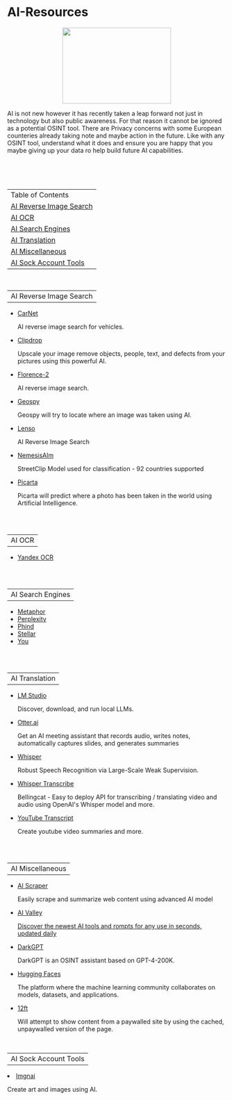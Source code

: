 # AI-Resources
<p align="center">
  <img width="250" height="175" src="https://www.cqcore.uk/wp-content/uploads/2024/06/Screenshot-2024-06-13-122030.png">
</p>
<p>AI is not new however it has recently taken a leap forward not just in technology but also public awareness. For that reason it cannot be ignored as a potential OSINT tool. There are Privacy concerns with some European counteries already taking note and maybe action in the future. Like with any OSINT tool, understand what it does and ensure you are happy that you maybe giving up your data ro help build future AI capabilities. </p>
<br></br>
<table>
  <tr>
    <td>Table of Contents</td>
  </tr>
  <tr>
    <td><a href="#aireverseimagesearch">AI Reverse Image Search</a></td>
  </tr>
  <tr>
    <td><a href="#aiocr">AI OCR</a></td>
  </tr>
  <tr>
    <td><a href="#aisearchengines">AI Search Engines</a></td>
  </tr>
  <tr>
    <td><a href="#aitranslation">AI Translation</a></td>
  </tr>
  <tr>
    <td><a href="#aimiscellaneous">AI Miscellaneous</a></td>
  </tr>
  <tr>
    <td><a href="#aisockaccounttools">AI Sock Account Tools</a></td>
  </tr>
</table>
<br/>
<table>
    <tr>
        <td>AI Reverse Image Search</td>
    </tr>
</table>
<div id="aireverseimagesearch"></div>
<ul>
<li><a href="https://carnet.ai/">CarNet</a></li>
 <p>AI reverse image search for vehicles.</p>
<li><a href="https://clipdrop.co/">Clipdrop</a></li>
 <p>Upscale your image remove objects, people, text, and defects from your pictures using this powerful AI.</p>
<li><a href="https://huggingface.co/spaces/gokaygokay/Florence-2">Florence-2</a></li>
 <p>AI reverse image search.</p>
<li><a href="https://geospy.web.app/">Geospy</a></li>
 <p>Geospy will try to locate where an image was taken using AI.</p>
<li><a href="https://lenso.ai/en">Lenso</a></li>
  <p>AI Reverse Image Search</p>
<li><a href="https://huggingface.co/NemesisAlm">NemesisAlm</a></li>
 <p>StreetClip Model used for classification - 92 countries supported</p>
<li><a href="https://picarta.ai/">Picarta</a></li>
 <p>Picarta will predict where a photo has been taken in the world using Artificial Intelligence.</p> 
</ul>    
</div>
<br></br> 
<table>
    <tr>
        <td>AI OCR</td>
    </tr>
</table>
<div id="aiocr"></div>
<ul>
    <li><a href="https://translate.yandex.com/ocr">Yandex OCR</a></li> 
</ul>
</div>
<br></br> 
<table>
    <tr>
        <td>AI Search Engines</td>
    </tr>
</table>
<div id="aisearchengines"></div>
<ul>
<li><a href="https://metaphor.systems/">Metaphor</a></li>
<li><a href="https://www.perplexity.ai/">Perplexity</a></li>
<li><a href="https://www.phind.com/">Phind</a></li>
<li><a href="https://stellar.chatastra.ai/">Stellar</a></li>
<li><a href="https://you.com/">You</a></li>
</ul>
</div>
<br></br> 
<table>
    <tr>
        <td>AI Translation</td>
    </tr>
</table>
<div id="aitranslation"></div>
<ul>
 <li><a href="https://lmstudio.ai/">LM Studio</a></li>
  <p>Discover, download, and run local LLMs.</p>
 <li><a href="https://otter.ai/">Otter.ai</a></li>
 <p>Get an AI meeting assistant that records audio, writes notes, automatically captures slides, and generates summaries</p>
<li><a href="https://github.com/openai/whisper">Whisper</a></li>
 <p>Robust Speech Recognition via Large-Scale Weak Supervision.</p> 
<li><a href="https://github.com/bellingcat/whisperbox-transcribe">Whisper Transcribe</a></li>  
 <p>Bellingcat - Easy to deploy API for transcribing / translating video and audio using OpenAI's Whisper model and more.</p>
<li><a href="https://youtubetranscript.com/">YouTube Transcript</a></li> 
 <p>Create youtube video summaries and more.</p>  
</ul>
</div>
<br></br> 
 <table>
    <tr>
        <td>AI Miscellaneous</td>
    </tr>
</table>
<div id="aimiscellaneous"></div>
<ul>
  <li><a href="https://huggingface.co/spaces/JournalistsonHF/ai-scraper">AI Scraper</a></li>
   <p>Easily scrape and summarize web content using advanced AI model</p>
  <li><a href="https://aivalley.ai/">AI Valley</li>   
   <p>Discover the newest AI tools and rompts for any use in seconds, updated daily</p>
  <li><a href="https://github.com/luijait/DarkGPT?source=post_page-----ec099b4a0e50--------------------------------">DarkGPT</a></li> 
   <p>DarkGPT is an OSINT assistant based on GPT-4-200K.</p>
  <li><a href="https://huggingface.co/">Hugging Faces</a></li>
   <p>The platform where the machine learning community collaborates on models, datasets, and applications.</p>
  <li><a href="https://12ft.io/">12ft</a></li>
   <p>Will attempt to show content from a paywalled site by using the cached, unpaywalled version of the page.</p>
</ul>
</div>
 <table>
    <tr>
        <td>AI Sock Account Tools</td>
    </tr>
</table>
  <div id="aisockaccounttools"></div>
    <li><a href="https://app.imgnai.com/">Imgnai</a></li>
    <p>Create art and images using AI.</p></li>
  </div>


